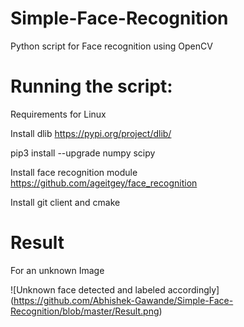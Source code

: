 # Simple-Face-Recognition
Python script for Face recognition using OpenCV

# Running the script:

Requirements for Linux

Install dlib https://pypi.org/project/dlib/

pip3 install --upgrade numpy scipy

Install face recognition module https://github.com/ageitgey/face_recognition

Install git client and cmake

# Result

For an unknown Image

![Unknown face detected and labeled accordingly]
(https://github.com/Abhishek-Gawande/Simple-Face-Recognition/blob/master/Result.png)
